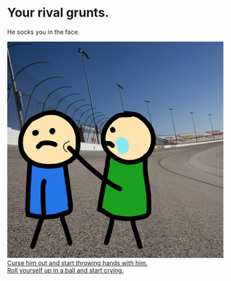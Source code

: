 # Your rival grunts. 
He socks you in the face.  

![rival-grunt.png](../pictures/rival-grunt.png)
[Curse him out and start throwing hands with him.](sercurity.md)  
[Roll yourself up in a ball and start crying.](reputation-ruin.md)

